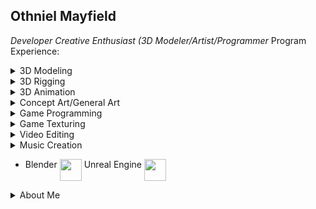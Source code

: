 ## Othniel Mayfield
_Developer Creative Enthusiast (3D Modeler/Artist/Programmer_
Program Experience: 
<details> <summary> 3D Modeling </summary> 
- Blender <img src="https://encrypted-tbn0.gstatic.com/images?q=tbn:ANd9GcQTDU9I0R6CHt1f-m7JpGnOtjE81HJPu32KCg&s" align="top" height="35"> Unreal Engine <img src="https://assets.streamlinehq.com/image/private/w_300,h_300,ar_1/f_auto/v1/icons/video-games/unreal-engine-qdh1c46xy8c1nedruo2v5.png/unreal-engine-xwo7bd8vu6fzpnkcifgtu.png?_a=DATAg1AAZAA0" align="top" height="35"> 
</details>

<details> <summary> 3D Rigging </summary> 
- Blender <img src="https://encrypted-tbn0.gstatic.com/images?q=tbn:ANd9GcQTDU9I0R6CHt1f-m7JpGnOtjE81HJPu32KCg&s" align="top" height="35">
</details>
<details > <summary> 3D Animation </summary> 
- Blender <img src="https://encrypted-tbn0.gstatic.com/images?q=tbn:ANd9GcQTDU9I0R6CHt1f-m7JpGnOtjE81HJPu32KCg&s" align="top" height="35">
</details>
<details> <summary> Concept Art/General Art </summary> 
Adobe Photoshop Krita 
</details>
<details>  <summary> Game Programming </summary> 
Unity 
</details>
<details>  <summary> Game Texturing </summary> 
Adobe Substance Designer Adobe Substance Painter
</details> 
<details>  <summary> Video Editing </summary> 
Davinci Resolve 
</details> 
<details>  <summary> Music Creation </summary> 
Reaper 
</details> 

- Blender <img src="https://assets.streamlinehq.com/image/private/w_300,h_300,ar_1/f_auto/v1/icons/video-games/unreal-engine-qdh1c46xy8c1nedruo2v5.png/unreal-engine-xwo7bd8vu6fzpnkcifgtu.png?_a=DATAg1AAZAA0" align="top" height="35"> Unreal Engine <img src="https://assets.streamlinehq.com/image/private/w_300,h_300,ar_1/f_auto/v1/icons/video-games/unreal-engine-qdh1c46xy8c1nedruo2v5.png/unreal-engine-xwo7bd8vu6fzpnkcifgtu.png?_a=DATAg1AAZAA0" align="top" height="35"> 
<details> <summary> About Me </summary>

- Persuing an Associates Degree in Game Development
- Types of skills include:
    - 3D Modeling experience
    - Muliplayer map creation (Blockout, Modeling)  
    - Texturing experience (Substance Designer + Painter) 
    - 
- 2 Years of being a freelance video editor
</details>
